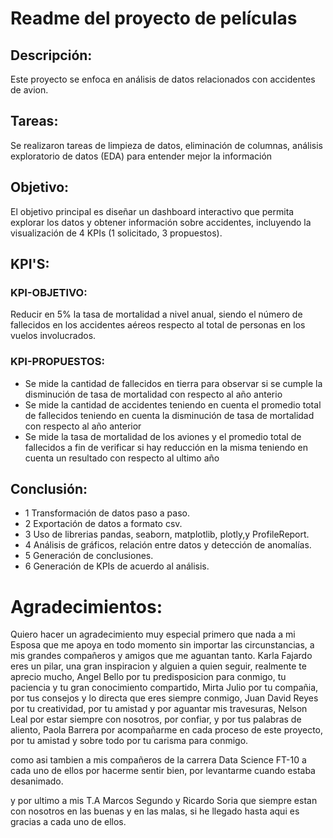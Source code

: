 # Readme del proyecto de películas
## Descripción:
Este proyecto se enfoca en análisis de datos relacionados con accidentes de avion.

## Tareas:
Se realizaron tareas de limpieza de datos, eliminación de columnas, análisis exploratorio de datos (EDA) para entender mejor la información

## Objetivo: 
El objetivo principal es diseñar un dashboard interactivo que permita explorar los datos y obtener información sobre accidentes, incluyendo la visualización de 4 KPIs (1 solicitado, 3 propuestos).

## KPI'S:
### KPI-OBJETIVO:
Reducir en 5% la tasa de mortalidad a nivel anual, siendo el número de fallecidos en los accidentes aéreos respecto al total de personas en los vuelos involucrados.

### KPI-PROPUESTOS:

* Se mide la cantidad de fallecidos en tierra para observar si se cumple la disminución de tasa de mortalidad con respecto al año anterio
* Se mide la cantidad de accidentes teniendo en cuenta el promedio total de fallecidos teniendo en cuenta la disminución de tasa de mortalidad con respecto al año anterior
* Se mide la tasa de mortalidad de los aviones y el promedio total de fallecidos a fin de verificar si hay reducción en la misma teniendo en cuenta un resultado con respecto al ultimo año

## Conclusión:

* 1 Transformación de datos paso a paso.
* 2 Exportación de datos a formato csv.
* 3 Uso de librerias pandas, seaborn, matplotlib, plotly,y  ProfileReport.
* 4 Análisis de gráficos, relación entre datos y detección de anomalías.
* 5 Generación de conclusiones.
* 6 Generación de KPIs de acuerdo al análisis.


# Agradecimientos:
Quiero hacer un agradecimiento muy especial primero que nada a mi Esposa que me apoya en todo momento sin importar las circunstancias, a mis grandes compañeros y amigos que me aguantan tanto. Karla Fajardo eres un pilar, una gran inspiracion y alguien a quien seguir, realmente te aprecio mucho, Angel Bello por tu predisposicion para conmigo, tu paciencia y tu gran conocimiento compartido, Mirta Julio por tu compañia, por tus consejos y lo directa que eres siempre conmigo, Juan David Reyes por tu creatividad, por tu amistad y por aguantar mis travesuras, Nelson Leal por estar siempre con nosotros, por confiar, y por tus palabras de aliento, Paola Barrera por acompañarme en cada proceso de este proyecto, por tu amistad y sobre todo por tu carisma para conmigo.

como asi tambien a mis compañeros de la carrera Data Science FT-10 a cada uno de ellos por hacerme sentir bien, por levantarme cuando estaba desanimado.

y por ultimo a mis T.A Marcos Segundo y Ricardo Soria que siempre estan con nosotros en las buenas y en las malas, si he llegado hasta aqui es gracias a cada uno de ellos.


